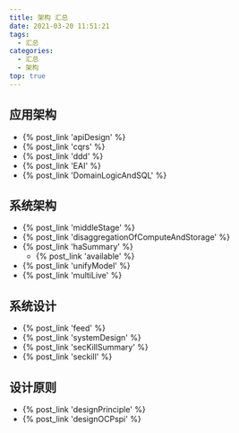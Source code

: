 ```yaml
---
title: 架构 汇总
date: 2021-03-20 11:51:21
tags:
  - 汇总
categories:
  - 汇总  
  - 架构
top: true    
---
```


<p></p>
<!-- more -->

## 应用架构
+ {% post_link 'apiDesign'  %}
+ {% post_link 'cqrs'  %}
+ {% post_link 'ddd'  %}
+ {% post_link 'EAI'  %}
+ {% post_link 'DomainLogicAndSQL'  %}

## 系统架构
+ {% post_link 'middleStage'  %}
+ {% post_link 'disaggregationOfComputeAndStorage'  %}
+ {% post_link 'haSummary'  %}
  + {% post_link 'available'  %}  
+ {% post_link 'unifyModel'  %} 
+ {% post_link 'multiLive'  %} 

## 系统设计 
+ {% post_link 'feed'  %}
+ {% post_link 'systemDesign'  %}
+ {% post_link 'secKillSummary'  %}
+ {% post_link 'seckill'  %}

## 设计原则
+ {% post_link 'designPrinciple'  %}
+ {% post_link 'designOCPspi'  %}
  
  
  
  
  
  
  
  
  
  
  

 













